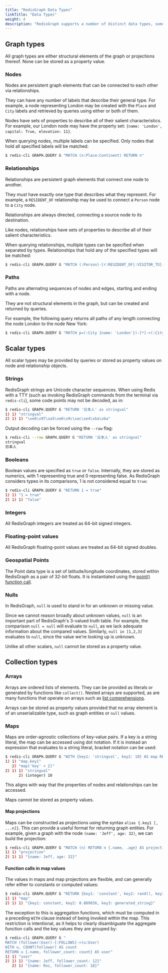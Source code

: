 ```yaml
---
title: "RedisGraph Data Types"
linkTitle: "Data Types"
weight: 4
description: "RedisGraph supports a number of distinct data types, some of which can be persisted as property values and some of which are ephemeral."
---
```


## Graph types

All graph types are either structural elements of the graph or projections thereof. None can be stored as a property value.

### Nodes

Nodes are persistent graph elements that can be connected to each other via relationships.

They can have any number of labels that describe their general type. For example, a node representing London may be created with the `Place` and `City` labels and retrieved by queries using either or both of them.

Nodes have sets of properties to describe all of their salient characteristics. For example, our London node may have the property set: `{name: 'London', capital: True, elevation: 11}`.

When querying nodes, multiple labels can be specified. Only nodes that hold all specified labels will be matched:

```sh
$ redis-cli GRAPH.QUERY G "MATCH (n:Place:Continent) RETURN n"
```

### Relationships

Relationships are persistent graph elements that connect one node to another.

They must have exactly one type that describes what they represent. For example, a `RESIDENT_OF` relationship may be used to connect a `Person` node to a `City` node.

Relationships are always directed, connecting a source node to its destination.

Like nodes, relationships have sets of properties to describe all of their salient characteristics.

When querying relationships, multiple types can be specified when separated by types. Relationships that hold any of the specified types will be matched:

```sh
$ redis-cli GRAPH.QUERY G "MATCH (:Person)-[r:RESIDENT_OF|:VISITOR_TO]->(:Place {name: 'London'}) RETURN r"
```

### Paths

Paths are alternating sequences of nodes and edges, starting and ending with a node.

They are not structural elements in the graph, but can be created and returned by queries.

For example, the following query returns all paths of any length connecting the node London to the node New York:

```sh
$ redis-cli GRAPH.QUERY G "MATCH p=(:City {name: 'London'})-[*]->(:City {name: 'New York'}) RETURN p"
```

## Scalar types

All scalar types may be provided by queries or stored as property values on node and relationship objects.

### Strings

RedisGraph strings are Unicode character sequences. When using Redis with a TTY (such as invoking RedisGraph commands from the terminal via `redis-cli`), some code points may not be decoded, as in:

```sh
$ redis-cli GRAPH.QUERY G "RETURN '日本人' as stringval"
1) 1) "stringval"
2) 1) 1) "\xe6\x97\xa5\xe6\x9c\xac\xe4\xba\xba"
```

Output decoding can be forced using the `--raw` flag:

```sh
$ redis-cli --raw GRAPH.QUERY G "RETURN '日本人' as stringval"
stringval
日本人
```

### Booleans

Boolean values are specified as `true` or `false`. Internally, they are stored as numerics, with 1 representing true and 0 representing false. As RedisGraph considers types in its comparisons, 1 is not considered equal to `true`:

```sh
$ redis-cli GRAPH.QUERY G "RETURN 1 = true"
1) 1) "1 = true"
2) 1) 1) "false"
```

### Integers

All RedisGraph integers are treated as 64-bit signed integers.

### Floating-point values

All RedisGraph floating-point values are treated as 64-bit signed doubles.

### Geospatial Points

The Point data type is a set of latitude/longitude coordinates, stored within RedisGraph as a pair of 32-bit floats. It is instantiated using the [point() function call](commands#point).

### Nulls

In RedisGraph, `null` is used to stand in for an unknown or missing value.

Since we cannot reason broadly about unknown values, `null` is an important part of RedisGraph's 3-valued truth table. For example, the comparison `null = null` will evaluate to `null`, as we lack adequate information about the compared values. Similarly, `null in [1,2,3]` evaluates to `null`, since the value we're looking up is unknown.

Unlike all other scalars, `null` cannot be stored as a property value.

## Collection types

### Arrays

Arrays are ordered lists of elements. They can be provided as literals or generated by functions like `collect()`. Nested arrays are supported, as are many functions that operate on arrays such as [list comprehensions](commands#list-comprehensions).

Arrays can be stored as property values provided that no array element is of an unserializable type, such as graph entities or `null` values.

### Maps

Maps are order-agnostic collections of key-value pairs. If a key is a string literal, the map can be accessed using dot notation. If it is instead an expression that evaluates to a string literal, bracket notation can be used:

```sh
$ redis-cli GRAPH.QUERY G "WITH {key1: 'stringval', key2: 10} AS map RETURN map.key1, map['key' + 2]"
1) 1) "map.key1"
   2) "map['key' + 2]"
2) 1) 1) "stringval"
      2) (integer) 10
```

This aligns with way that the properties of nodes and relationships can be accessed.

Maps cannot be stored as property values.

#### Map projections

Maps can be constructed as projections using the syntax `alias {.key1 [, ...n]}`. This can provide a useful format for returning graph entities. For example, given a graph with the node `(name: 'Jeff', age: 32)`, we can build the projection:

```sh
$ redis-cli GRAPH.QUERY G "MATCH (n) RETURN n {.name, .age} AS projection"
1) 1) "projection"
2) 1) 1) "{name: Jeff, age: 32}"
```

#### Function calls in map values

The values in maps and map projections are flexible, and can generally refer either to constants or computed values:

```sh
$ redis-cli GRAPH.QUERY G "RETURN {key1: 'constant', key2: rand(), key3: toLower('GENERATED') + '_string'} AS map"
1) 1) "map"
2) 1) 1) "{key1: constant, key2: 0.889656, key3: generated_string}"
```

The exception to this is aggregation functions, which must be computed in a preceding `WITH` clause instead of being invoked within the map. This restriction is intentional, as it helps to clearly disambiguate the aggregate function calls and the key values they are grouped by:

```sh
$ redis-cli GRAPH.QUERY G "
MATCH (follower:User)-[:FOLLOWS]->(u:User)
WITH u, COUNT(follower) AS count
RETURN u {.name, follower_count: count} AS user"
1) 1) "user"
2) 1) 1) "{name: Jeff, follower_count: 12}"
   2) 1) "{name: Roi, follower_count: 18}"
```
